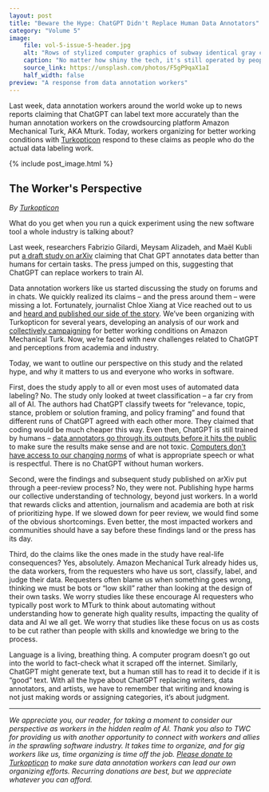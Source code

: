 ```yaml
---
layout: post
title: "Beware the Hype: ChatGPT Didn't Replace Human Data Annotators"
category: "Volume 5"
image:
    file: vol-5-issue-5-header.jpg
    alt: "Rows of stylized computer graphics of subway identical gray computer cars with warm round yellow headlights and soft rectangular yellow windows"
    caption: "No matter how shiny the tech, it's still operated by people"
    source_link: https://unsplash.com/photos/F5gP9qaX1aI
    half_width: false
preview: "A response from data annotation workers"
---
```


Last week, data annotation workers around the world woke up to news reports claiming that ChatGPT can label text more accurately than the human annotation workers on the crowdsourcing platform Amazon Mechanical Turk, AKA Mturk. Today, workers organizing for better working conditions with [Turkopticon](https://turkopticon.net/) respond to these claims as people who do the actual data labeling work.  

<!-- DO NOT remove the excerpt tag -->
<!--excerpt-->
<!-- remaining content goes below here -->

<!-- DO NOT remove the header image -->
{% include post_image.html %}

## The Worker's Perspective

_By [Turkopticon](https://turkopticon.net/)_

What do you get when you run a quick experiment using the new software tool a whole industry is talking about? 

Last week, researchers Fabrizio Gilardi, Meysam Alizadeh, and Maël Kubli put [a draft study on arXiv](https://arxiv.org/abs/2303.15056) claiming that Chat GPT annotates data better than humans for certain tasks. The press jumped on this, suggesting that ChatGPT can replace workers to train AI. 

Data annotation workers like us started discussing the study on forums and in chats. We quickly realized its claims – and the press around them – were missing a lot. Fortunately, journalist Chloe Xiang at Vice reached out to us and [heard and published our side of the story](https://www.vice.com/en/article/ak3dwk/chatgpt-can-replace-the-underpaid-workers-who-train-ai-researchers-say). We’ve been organizing with Turkopticon for several years, developing an analysis of our work and [collectively campaigning](https://www.coworker.org/petitions/end-the-harm-of-mass-rejections) for better working conditions on Amazon Mechanical Turk. Now, we’re faced with new challenges related to ChatGPT and perceptions from academia and industry.

Today, we want to outline our perspective on this study and the related hype, and why it matters to us and everyone who works in software. 

First, does the study apply to all or even most uses of automated data labeling? No. The study only looked at tweet classification – a far cry from all of AI. The authors had ChatGPT classify tweets for “relevance, topic, stance, problem or solution framing, and policy framing” and found that different runs of ChatGPT agreed with each other more. They claimed that coding would be much cheaper this way. Even then, ChatGPT is still trained by humans – [data annotators go through its outputs before it hits the public](https://www.vice.com/en/article/wxn3kw/openai-used-kenyan-workers-making-dollar2-an-hour-to-filter-traumatic-content-from-chatgpt) to make sure the results make sense and are not toxic. [Computers don’t have access to our changing norms](https://www.publicbooks.org/justice-for-data-janitors/) of what is appropriate speech or what is respectful. There is no ChatGPT without human workers. 

Second, were the findings and subsequent study published on arXiv put through a peer-review process? No, they were not. Publishing hype harms our collective understanding of technology, beyond just workers. In a world that rewards clicks and attention, journalism and academia are both at risk of prioritizing hype. If we slowed down for peer review, we would find some of the obvious shortcomings. Even better, the most impacted workers and communities should have a say before these findings land or the press has its day.

Third, do the claims like the ones made in the study have real-life consequences? Yes, absolutely. Amazon Mechanical Turk already hides us, the data workers, from the requesters who have us sort, classify, label, and judge their data. Requesters often blame us when something goes wrong, thinking we must be bots or “low skill” rather than looking at the design of their own tasks. We worry studies like these encourage AI requesters who typically post work to MTurk to think about automating without understanding how to generate high quality results, impacting the quality of data and AI we all get. We worry that studies like these focus on us as costs to be cut rather than people with skills and knowledge we bring to the process. 

Language is a living, breathing thing. A computer program doesn’t go out into the world to fact-check what it scraped off the internet. Similarly, ChatGPT might generate text, but a human still has to read it to decide if it is “good” text. With all the hype about ChatGPT replacing writers, data annotators, and artists, we have to remember that writing and knowing is not just making words or assigning categories, it’s about judgment. 

<hr>

_We appreciate you, our reader, for taking a moment to consider our perspective as workers in the hidden realm of AI. Thank you also to TWC for providing us with another opportunity to connect with workers and allies in the sprawling software industry. It takes time to organize, and for gig workers like us, time organizing is time off the job. [Please donate to Turkopticon](http://www.turkopticon.net/donate) to make sure data annotation workers can lead our own organizing efforts. Recurring donations are best, but we appreciate whatever you can afford._
